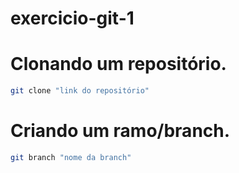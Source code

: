 # exercicio-git-1

# Clonando um repositório.
```bash
git clone "link do repositório"
```

# Criando um ramo/branch.
```bash
git branch "nome da branch"
```
